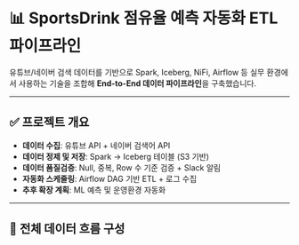 # 📊 SportsDrink 점유율 예측 자동화 ETL 파이프라인

유튜브/네이버 검색 데이터를 기반으로 Spark, Iceberg, NiFi, Airflow 등 실무 환경에서 사용하는 기술을 조합해 **End-to-End 데이터 파이프라인**을 구축했습니다.

---

## ✅ 프로젝트 개요

- **데이터 수집**: 유튜브 API + 네이버 검색어 API
- **데이터 정제 및 저장**: Spark → Iceberg 테이블 (S3 기반)
- **데이터 품질검증**: Null, 중복, Row 수 기준 검증 + Slack 알림
- **자동화 스케줄링**: Airflow DAG 기반 ETL + 로그 수집
- **추후 확장 계획**: ML 예측 및 운영환경 자동화

---

## 📌 전체 데이터 흐름 구성

